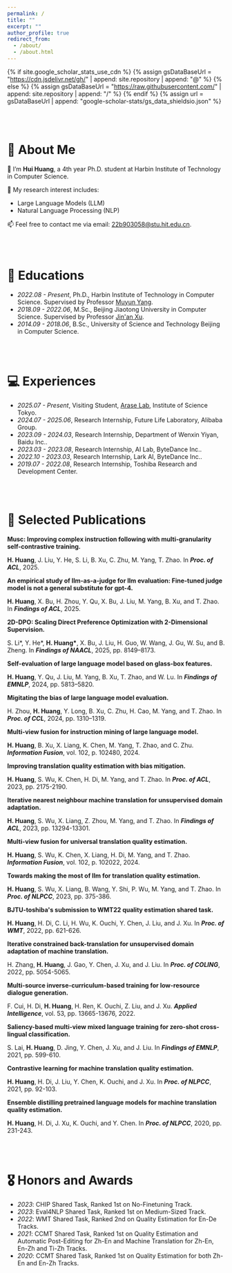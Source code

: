 ```yaml
---
permalink: /
title: ""
excerpt: ""
author_profile: true
redirect_from:
  - /about/
  - /about.html
---
```


{% if site.google_scholar_stats_use_cdn %}
{% assign gsDataBaseUrl = "https://cdn.jsdelivr.net/gh/" | append: site.repository | append: "@" %}
{% else %}
{% assign gsDataBaseUrl = "https://raw.githubusercontent.com/" | append: site.repository | append: "/" %}
{% endif %}
{% assign url = gsDataBaseUrl | append: "google-scholar-stats/gs_data_shieldsio.json" %}

<span class='anchor' id='about-me'></span>

<br><br>
# 👀 About Me

🌱 I’m **Hui Huang**, a 4th year Ph.D. student at Harbin Institute of Technology in Computer Science.

📖 My research interest includes:
  - Large Language Models (LLM) 
  - Natural Language Processing (NLP) 

📫 Feel free to contact me via email: 22b903058@stu.hit.edu.cn.

<br><br>
# 📖 Educations
- *2022.08 - Present*, Ph.D., Harbin Institute of Technology in Computer Science. Supervised by Professor [Muyun Yang](https://homepage.hit.edu.cn/yangmuyun).
- *2018.09 - 2022.06*, M.Sc., Beijing Jiaotong University in Computer Science. Supervised by Professor [Jin'an Xu](https://faculty.bjtu.edu.cn/8300/).
- *2014.09 - 2018.06*, B.Sc., University of Science and Technology Beijing in Computer Science.

<br><br>
# 💻 Experiences
- *2025.07 - Present*, Visiting Student, [Arase Lab](https://arase-cl-lab.c.titech.ac.jp/), Institute of Science Tokyo.
- *2024.07 - 2025.06*, Research Internship, Future Life Laboratory, Alibaba Group.
- *2023.09 - 2024.03*, Research Internship, Department of Wenxin Yiyan, Baidu Inc.. 
- *2023.03 - 2023.08*, Research Internship, AI Lab, ByteDance Inc.. 
- *2022.10 - 2023.03*, Research Internship, Lark AI, ByteDance Inc.. 
- *2019.07 - 2022.08*, Research Internship, Toshiba Research and Development Center. 

<br><br>
# 📝 Selected Publications

<div class='paper-box'>
<div class='paper-box-text' markdown="1" style="width: 100%;">

**Musc: Improving complex instruction following with multi-granularity self-contrastive training.**

**H. Huang**, J. Liu, Y. He, S. Li, B. Xu, C. Zhu, M. Yang, T. Zhao. In ***Proc. of ACL***, 2025.

</div>
</div>

<div class='paper-box'>
<div class='paper-box-text' markdown="1" style="width: 100%;">

**An empirical study of Ilm-as-a-judge for llm evaluation: Fine-tuned judge model is not a general substitute for gpt-4.**

**H. Huang**, X. Bu, H. Zhou, Y. Qu, X. Bu, J. Liu, M. Yang, B. Xu, and T. Zhao. In ***Findings of ACL***, 2025.

</div>
</div>

<div class='paper-box'>
<div class='paper-box-text' markdown="1" style="width: 100%;">

**2D-DPO: Scaling Direct Preference Optimization with 2-Dimensional Supervision.**

S. Li\*, Y. He\*, **H. Huang\***, X. Bu, J. Liu, H. Guo, W. Wang, J. Gu, W. Su, and B. Zheng. In ***Findings of NAACL***, 2025, pp. 8149–8173.

</div>
</div>

<div class='paper-box'>
<div class='paper-box-text' markdown="1" style="width: 100%;">

**Self-evaluation of large language model based on glass-box features.**

**H. Huang**, Y. Qu, J. Liu, M. Yang, B. Xu, T. Zhao, and W. Lu. In ***Findings of EMNLP***, 2024, pp. 5813–5820.

</div>
</div>

<div class='paper-box'>
<div class='paper-box-text' markdown="1" style="width: 100%;">

**Migitating the bias of large language model evaluation.**

H. Zhou, **H. Huang**, Y. Long, B. Xu, C. Zhu, H. Cao, M. Yang, and T. Zhao. In ***Proc. of CCL***, 2024, pp. 1310–1319.

</div>
</div>

<div class='paper-box'>
<div class='paper-box-text' markdown="1" style="width: 100%;">

**Multi-view fusion for instruction mining of large language model.**

**H. Huang**, B. Xu, X. Liang, K. Chen, M. Yang, T. Zhao, and C. Zhu. ***Information Fusion***, vol. 102, p. 102480, 2024.

</div>
</div>

<div class='paper-box'>
<div class='paper-box-text' markdown="1" style="width: 100%;">

**Improving translation quality estimation with bias mitigation.**

**H. Huang**, S. Wu, K. Chen, H. Di, M. Yang, and T. Zhao. In ***Proc. of ACL***, 2023, pp. 2175-2190.

</div>
</div>

<div class='paper-box'>
<div class='paper-box-text' markdown="1" style="width: 100%;">

**Iterative nearest neighbour machine translation for unsupervised domain adaptation.**

**H. Huang**, S. Wu, X. Liang, Z. Zhou, M. Yang, and T. Zhao. In ***Findings of ACL***, 2023, pp. 13294-13301.

</div>
</div>

<div class='paper-box'>
<div class='paper-box-text' markdown="1" style="width: 100%;">

**Multi-view fusion for universal translation quality estimation.**

**H. Huang**, S. Wu, K. Chen, X. Liang, H. Di, M. Yang, and T. Zhao. ***Information Fusion***, vol. 102, p. 102022, 2024.

</div>
</div>

<div class='paper-box'>
<div class='paper-box-text' markdown="1" style="width: 100%;">

**Towards making the most of Ilm for translation quality estimation.**

**H. Huang**, S. Wu, X. Liang, B. Wang, Y. Shi, P. Wu, M. Yang, and T. Zhao. In ***Proc. of NLPCC***, 2023, pp. 375-386.

</div>
</div>

<div class='paper-box'>
<div class='paper-box-text' markdown="1" style="width: 100%;">

**BJTU-toshiba's submission to WMT22 quality estimation shared task.**

**H. Huang**, H. Di, C. Li, H. Wu, K. Ouchi, Y. Chen, J. Liu, and J. Xu. In ***Proc. of WMT***, 2022, pp. 621-626.

</div>
</div>

<div class='paper-box'>
<div class='paper-box-text' markdown="1" style="width: 100%;">

**Iterative constrained back-translation for unsupervised domain adaptation of machine translation.**

H. Zhang, **H. Huang**, J. Gao, Y. Chen, J. Xu, and J. Liu. In ***Proc. of COLING***, 2022, pp. 5054-5065.

</div>
</div>

<div class='paper-box'>
<div class='paper-box-text' markdown="1" style="width: 100%;">

**Multi-source inverse-curriculum-based training for low-resource dialogue generation.**

F. Cui, H. Di, **H. Huang**, H. Ren, K. Ouchi, Z. Liu, and J. Xu. ***Applied Intelligence***, vol. 53, pp. 13665-13676, 2022.

</div>
</div>

<div class='paper-box'>
<div class='paper-box-text' markdown="1" style="width: 100%;">

**Saliency-based multi-view mixed language training for zero-shot cross-lingual classification.**

S. Lai, **H. Huang**, D. Jing, Y. Chen, J. Xu, and J. Liu. In ***Findings of EMNLP***, 2021, pp. 599-610.

</div>
</div>

<div class='paper-box'>
<div class='paper-box-text' markdown="1" style="width: 100%;">

**Contrastive learning for machine translation quality estimation.**

**H. Huang**, H. Di, J. Liu, Y. Chen, K. Ouchi, and J. Xu. In ***Proc. of NLPCC***, 2021, pp. 92-103.

</div>
</div>

<div class='paper-box'>
<div class='paper-box-text' markdown="1" style="width: 100%;">

**Ensemble distilling pretrained language models for machine translation quality estimation.**

**H. Huang**, H. Di, J. Xu, K. Ouchi, and Y. Chen. In ***Proc. of NLPCC***, 2020, pp. 231-243.

</div>
</div>

<br><br>
# 🎖 Honors and Awards
- *2023*: CHIP Shared Task, Ranked 1st on No-Finetuning Track.
- *2023*: Eval4NLP Shared Task, Ranked 1st on Medium-Sized Track.
- *2022*: WMT Shared Task, Ranked 2nd on Quality Estimation for En-De Tracks.
- *2021*: CCMT Shared Task, Ranked 1st on Quality Estimation and Automatic Post-Editing for Zh-En and Machine Translation for Zh-En, En-Zh and Ti-Zh Tracks.
- *2020*: CCMT Shared Task, Ranked 1st on Quality Estimation for both Zh-En and En-Zh Tracks.